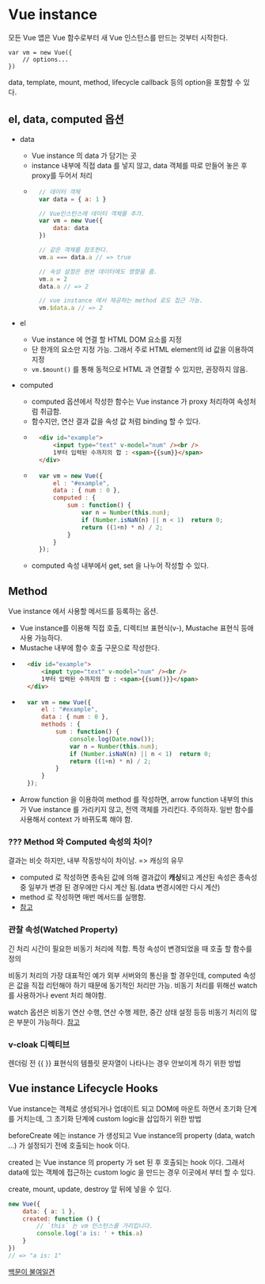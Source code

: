 # Vue instance
모든 Vue 앱은 Vue 함수로부터 새 Vue 인스턴스를 만드는 것부터 시작한다.

    var vm = new Vue({
        // options...
    })

data, template, mount, method, lifecycle callback 등의 option을 포함할 수 있다.

## el, data, computed 옵션
- data 
    - Vue instance 의 data 가 담기는 곳
    - instance 내부에 직접 data 를 넣지 않고, data 객체를 따로 만들어 놓은 후 proxy를 두어서 처리
    - ```javascript
        // 데이터 객체
        var data = { a: 1 }

        // Vue인스턴스에 데이터 객체를 추가.
        var vm = new Vue({
            data: data
        })

        // 같은 객체를 참조한다.
        vm.a === data.a // => true

        // 속성 설정은 원본 데이터에도 영향을 줌.
        vm.a = 2
        data.a // => 2

        // vue instance 에서 제공하는 method 로도 접근 가능.
        vm.$data.a // => 2
        ```
- el
    - Vue instance 에 연결 할 HTML DOM 요소를 지정
    - 단 한개의 요소만 지정 가능. 그래서 주로 HTML element의 id 값을 이용하여 지정
    - `vm.$mount()` 를 통해 동적으로 HTML 과 연결할 수 있지만, 권장하지 않음.

- computed
    - computed 옵션에서 작성한 함수는 Vue instance 가 proxy 처리하여 속성처럼 취급함.
    - 함수지만, 연산 결과 값을 속성 값 처럼 binding 할 수 있다.
    - ```html
        <div id="example">
            <input type="text" v-model="num" /><br />
            1부터 입력된 수까지의 합 : <span>{{sum}}</span>
        </div>
        ```
    - ```javascript
        var vm = new Vue({
            el : "#example",
            data : { num : 0 },
            computed : {
                sum : function() {
                    var n = Number(this.num);
                    if (Number.isNaN(n) || n < 1)  return 0;
                    return ((1+n) * n) / 2;
                }
            }
        });
        ```
    - computed 속성 내부에서 get, set 을 나누어 작성할 수 있다.

## Method
Vue instance 에서 사용할 메서드를 등록하는 옵션. 
- Vue instance를 이용해 직접 호출, 디렉티브 표현식(v-), Mustache 표현식 등애 사용 가능하다.
- Mustache 내부에 함수 호출 구문으로 작성한다.
- ```html
    <div id="example">
        <input type="text" v-model="num" /><br />
        1부터 입력된 수까지의 합 : <span>{{sum()}}</span>
    </div>
    ```
- ```javascript
    var vm = new Vue({
        el : "#example",
        data : { num : 0 },
        methods : {
            sum : function() {
                console.log(Date.now());
                var n = Number(this.num);
                if (Number.isNaN(n) || n < 1)  return 0;
                return ((1+n) * n) / 2;
            }
        }
    });
    ```
- Arrow function 을 이용하여 method 를 작성하면, arrow function 내부의 this 가 Vue instance 를 가리키지 않고, 전역 객체를 가리킨다. 주의하자. 일반 함수를 사용해서 context 가 바뀌도록 해야 함.

### ??? Method 와 Computed 속성의 차이?
결과는 비슷 하지만, 내부 작동방식이 차이남. => 캐싱의 유무
- computed 로 작성하면 종속된 값에 의해 결과값이 **캐싱**되고 계산된 속성은 종속성 중 일부가 변경 된 경우에만 다시 계산 됨.(data 변경시에만 다시 계산)
- method 로 작성하면 매번 메서드를 실행함.
- [참고](https://kr.vuejs.org/v2/guide/computed.html#계산된-캐싱-vs-메소드)


### 관찰 속성(Watched Property)
긴 처리 시간이 필요한 비동기 처리에 적합.
특정 속성이 변경되었을 때 호출 할 함수를 정의

비동기 처리의 가장 대표적인 예가 외부 서버와의 통신을 할 경우인데, computed 속성은 값을 직접 리턴해야 하기 때문에 동기적인 처리만 가능.
비동기 처리를 위해선 watch를 사용하거나 event 처리 해야함.

watch 옵션은 비동기 연산 수행, 연산 수행 제한, 중간 상태 설정 등등 비동기 처리의 많은 부분이 가능하다.
[참고](https://kr.vuejs.org/v2/guide/computed.html#감시자)

### v-cloak 디렉티브
렌더링 전 {{ }} 표현식의 템플릿 문자열이 나타나는 경우 안보이게 하기 위한 방법

## Vue instance Lifecycle Hooks

Vue instance는 객체로 생성되거나 업데이트 되고 DOM에 마운트 하면서 초기화 단계를 거치는데,
그 초기화 단계에 custom logic을 삽입하기 위한 방법

beforeCreate 에는 instance 가 생성되고 Vue instance의 property (data, watch ...) 가 설정되기 전에 호출되는 hook 이다.

created 는 Vue instance 의 property 가 set 된 후 호출되는 hook 이다. 그래서 data에 있는 객체에 접근하는 custom logic 을 만드는 경우 이곳에서 부터 할 수 있다.

create, mount, update, destroy 앞 뒤에 넣을 수 있다.

```javascript
new Vue({
    data: { a: 1 },
    created: function () {
        // `this` 는 vm 인스턴스를 가리킵니다.
        console.log('a is: ' + this.a)
    }
})
// => "a is: 1"
```

[백문이 불여일견](https://kr.vuejs.org/v2/guide/instance.html#라이프사이클-다이어그램)